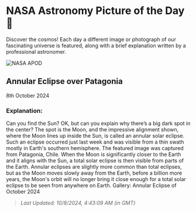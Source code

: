 
  # NASA Astronomy Picture of the Day 🌌

  Discover the cosmos! Each day a different image or photograph of our fascinating universe is featured, along with a brief explanation written by a professional astronomer.

![NASA APOD](https://apod.nasa.gov/apod/image/2410/AnnularEclipse_Trigo_1080.jpg)

## Annular Eclipse over Patagonia

8th October 2024

### Explanation: 

Can you find the Sun? OK, but can you explain why there’s a big dark spot in the center? The spot is the Moon, and the impressive alignment shown, where the Moon lines up inside the Sun, is called an annular solar eclipse. Such an eclipse occurred just last week and was visible from a thin swath mostly in Earth's southern hemisphere. The featured image was captured from Patagonia, Chile. When the Moon is significantly closer to the Earth and it aligns with the Sun, a total solar eclipse is then visible from parts of the Earth. Annular eclipses are slightly more common than total eclipses, but as the Moon moves slowly away from the Earth, before a billion more years, the Moon's orbit will no longer bring it close enough for a total solar eclipse to be seen from anywhere on Earth.   Gallery: Annular Eclipse of October 2024

> _Last Updated: 10/8/2024, 4:43:09 AM (in GMT)_
